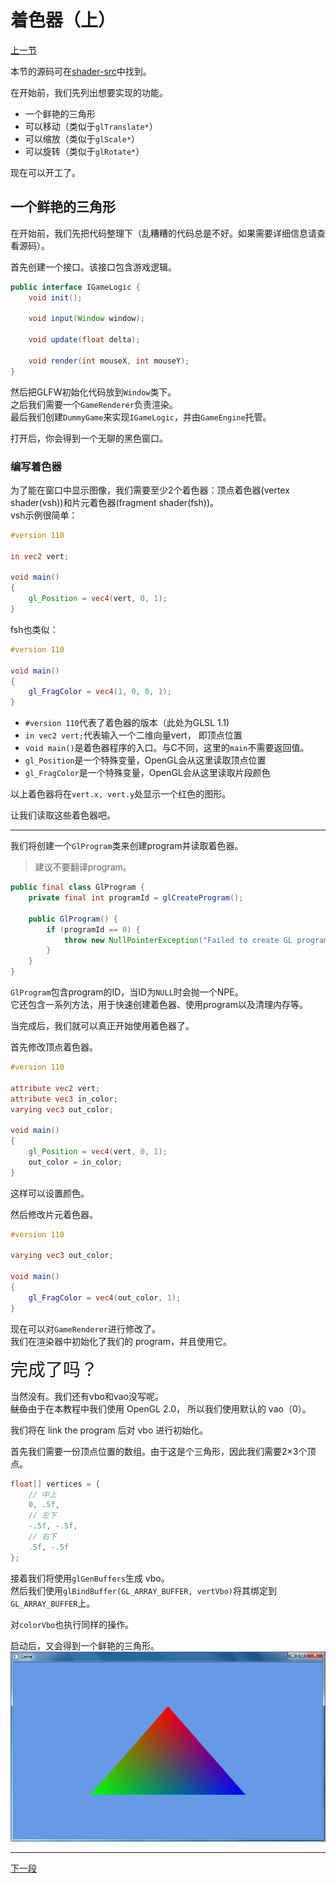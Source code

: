 # 着色器（上）

[上一节](hello_triangle.md)
 
本节的源码可在[shader-src](shader-src)中找到。

在开始前，我们先列出想要实现的功能。
- 一个鲜艳的三角形
- 可以移动（类似于`glTranslate*`）
- 可以缩放（类似于`glScale*`）
- 可以旋转（类似于`glRotate*`）

现在可以开工了。

## 一个鲜艳的三角形

在开始前，我们先把代码整理下（乱糟糟的代码总是不好。如果需要详细信息请查看源码）。

首先创建一个接口。该接口包含游戏逻辑。
```java
public interface IGameLogic {
    void init();

    void input(Window window);

    void update(float delta);

    void render(int mouseX, int mouseY);
}
```
然后把GLFW初始化代码放到`Window`类下。  
之后我们需要一个`GameRenderer`负责渲染。  
最后我们创建`DummyGame`来实现`IGameLogic`，并由`GameEngine`托管。

打开后，你会得到一个无聊的黑色窗口。

### 编写着色器

为了能在窗口中显示图像，我们需要至少2个着色器：顶点着色器(vertex shader(vsh))和片元着色器(fragment shader(fsh))。  
vsh示例很简单：
```glsl
#version 110

in vec2 vert;

void main()
{
    gl_Position = vec4(vert, 0, 1);
}
```
fsh也类似：
```glsl
#version 110

void main()
{
    gl_FragColor = vec4(1, 0, 0, 1);
}
```

- `#version 110`代表了着色器的版本（此处为GLSL 1.1)
- `in vec2 vert;`代表输入一个二维向量vert， 即顶点位置
- `void main()`是着色器程序的入口。与C不同，这里的`main`不需要返回值。
- `gl_Position`是一个特殊变量，OpenGL会从这里读取顶点位置
- `gl_FragColor`是一个特殊变量，OpenGL会从这里读取片段颜色

以上着色器将在`vert.x, vert.y`处显示一个红色的图形。

让我们读取这些着色器吧。

---

我们将创建一个`GlProgram`类来创建program并读取着色器。  
> 建议不要翻译program。

```java
public final class GlProgram {
    private final int programId = glCreateProgram();

    public GlProgram() {
        if (programId == 0) {
            throw new NullPointerException("Failed to create GL program");
        }
    }
}
```

`GlProgram`包含program的ID，当ID为`NULL`时会抛一个NPE。  
它还包含一系列方法，用于快速创建着色器、使用program以及清理内存等。

当完成后，我们就可以真正开始使用着色器了。

首先修改顶点着色器。
```glsl
#version 110

attribute vec2 vert;
attribute vec3 in_color;
varying vec3 out_color;

void main()
{
    gl_Position = vec4(vert, 0, 1);
    out_color = in_color;
}
```
这样可以设置颜色。

然后修改片元着色器。
```glsl
#version 110

varying vec3 out_color;

void main()
{
    gl_FragColor = vec4(out_color, 1);
}
```

现在可以对`GameRenderer`进行修改了。  
我们在渲染器中初始化了我们的 program，并且使用它。

<div style="font-size: 2em;">完成了吗？</div>

当然没有。我们还有vbo和vao没写呢。  
~~鱿鱼~~由于在本教程中我们使用 OpenGL 2.0， 所以我们使用默认的 vao（0）。
<!-- 此处需要更多细节。 -->
我们将在 link the program 后对 vbo 进行初始化。

首先我们需要一份顶点位置的数组。由于这是个三角形，因此我们需要2×3个顶点。
```java
float[] vertices = {
    // 中上
    0, .5f,
    // 左下
    -.5f, -.5f,
    // 右下
    .5f, -.5f
};
```
接着我们将使用`glGenBuffers`生成 vbo。  
然后我们使用`glBindBuffer(GL_ARRAY_BUFFER, vertVbo)`将其绑定到`GL_ARRAY_BUFFER`上。

<!-- Required: glVertexAttribPointer -->

对`colorVbo`也执行同样的操作。

启动后，又会得到一个鲜艳的三角形。  
![colorful_triangle](triangle.png)

---
[下一段](shader-2.md)
